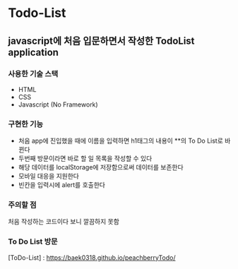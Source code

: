 # Todo-List
## javascript에 처음 입문하면서 작성한 TodoList application

### 사용한 기술 스택
* HTML
* CSS
* Javascript (No Framework)

### 구현한 기능
* 처음 app에 진입했을 때에 이름을 입력하면 h1태그의 내용이 **의 To Do List로 바뀐다
* 두번째 방문이라면 바로 할 일 목록을 작성할 수 있다
* 해당 데이터를 localStorage에 저장함으로써 데이터를 보존한다
* 모바일 대응을 지원한다
* 빈칸을 입력시에 alert를 호출한다

### 주의할 점
처음 작성하는 코드이다 보니 깔끔하지 못함

### To Do List 방문
[ToDo-List] : https://baek0318.github.io/peachberryTodo/
